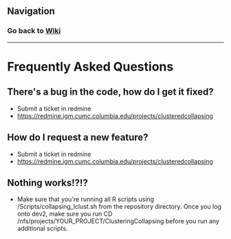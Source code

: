 ## Navigation
### Go back to <a href = "/Tutorial/Home.md">Wiki</a>
<hr>

# Frequently Asked Questions 

## There's a bug in the code, how do I get it fixed?
- Submit a ticket in redmine
- https://redmine.igm.cumc.columbia.edu/projects/clusteredcollapsing

## How do I request a new feature?
- Submit a ticket in redmine
- https://redmine.igm.cumc.columbia.edu/projects/clusteredcollapsing

## Nothing works!?!?
- Make sure that you're running all R scripts using /Scripts/collapsing_lclust.sh from the repository directory. Once you log onto dev2, make sure you run CD /nfs/projects/YOUR_PROJECT/ClusteringCollapsing before you run any additional scripts.
